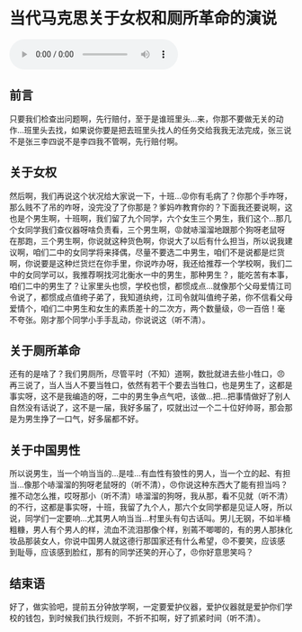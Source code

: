 # 当代马克思关于女权和厕所革命的演说

<audio controls>
    <source :src="$withBase('/audios/当代马克思关于女权和厕所革命的演说.mp3')">
</audio>

## 前言

只要我们检查出问题啊，先行赔付，至于是谁班里头…来，你那不要做无关的动作…班里头去找，如果说你要是把去班里头找人的任务交给我我无法完成，张三说不是张三李四说不是李四我不管啊，先行赔付啊。

## 关于女权

然后啊，我们再说这个状况给大家说一下，十班…😡你有毛病了？你那个手咋呀，那么贱不了吊的咋呀，没完没了了你那是？爹妈咋教育你的？下面我还要说啊，这也是个男生啊，十班啊，我们留了九个同学，六个女生三个男生，我们这个…那几个女同学我们查仪器呀啥负责看，三个男生啊，😡就哧溜溜地跟那个狗呀老鼠呀在那跑，三个男生啊，你说就这种货色啊，你说大了以后有什么担当，所以说我建议啊，咱们二中的女同学将来择偶，尽量不要选二中男生，咱们不是说都是烂货啊，你说要是这种烂货烂在你手里，你说咋办呀，我还给推荐一个学校啊，我们二中的女同学可以，我推荐啊找河北衡水一中的男生，那种男生？，能吃苦有本事，咱们二中的男生了？让家里头也惯，学校也惯，都惯成点…就像那个父母爱情江司令说了，都惯成点值绔子弟了，我知道纨绔，江司令就叫值绔子弟，你不信看父母爱情个，咱们二中男生和女生的素质差十的二次方，两个数量级，😠一百倍！毫不夸张。刚才那个同学小手手乱动，你说说这（听不清）。

## 关于厕所革命

还有的是啥了？我们男厕所，尽管平时（不知）道啊，数批就进去些小牲口，😠再三说了，当人当人不要当牲口，依然有若干个要去当牲口，也是男生了，这都是事实呀，这不是我编造的呀，二中的男生争点气吧，该做…把…把事情做好了别人自然没有话说了，这不是一届，我好多届了，哎就出过一个二十位好帅哥，那会那是为男生挣了一口气，好多届都不好。

## 关于中国男性

所以说男生，当一个响当当的…是哇…有血性有狼性的男人，当一个立的起、有担当…像那个哧溜溜的狗呀老鼠呀的（听不清），😠你说这种东西大了能有担当吗？推不动怎么推，哎呀那小（听不清）哧溜溜的狗呀，我从那，看不见就（听不清）的不行，这都是事实呀，十班，我留了九个人，那六个女同学都是见证人呀，所以说，同学们一定要响…尤其男人响当当…村里头有句古话叫。男儿无钢，不如半桶粗糠，男人有个男人的样，流血不流泪那像个样，别蔫不唧唧的，有的男人那抹化妆品那装女人，你说中国男人就这德行那国家还有什么希望，😠不要笑，应该感到耻辱，应该感到脸红，那有的同学还笑的开心了，😠你好意思笑吗？

## 结束语

好了，做实验吧，提前五分钟放学啊，一定要爱护仪器，爱护仪器就是爱护你们学校的钱包，到时候我们执行规则，不折不扣啊，好了抓紧时间（听不清）。